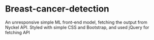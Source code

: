 # Breast-cancer-detection
An unresponsive simple ML front-end model, fetching the output from Nyckel API. 
Styled with simple CSS and Bootstrap, and used jQuery for fetching API
